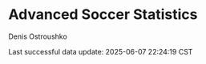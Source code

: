 # Advanced Soccer Statistics
Denis Ostroushko

<!-- gfm -->

Last successful data update: 2025-06-07 22:24:19 CST
